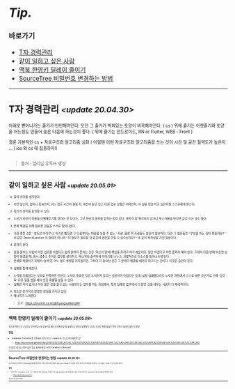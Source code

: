 # *Tip.*

### 바로가기

- [T자 경력관리](#경력관리)
- [같이 일하고 싶은 사람](#같이일)
- [맥북 한영키 딜레이 줄이기](#맥북한영키)
- [SourceTree 비밀번호 변경하는 방법](#소스트리비밀번호)

----

## <a name="경력관리"></a>T자 경력관리  *<small><update 20.04.30><small>*

아래로 뻗어나가는 줄기가 탄탄해야한다.
또한 그 줄기가 박혀있는 토양이 비옥해야한다. ( cs )
위에 줄기는 아랫줄기와 토양을 어느정도 만들어 놓은 다음에 하는것이 좋다. ( 위에 줄기는 안드로이드, RN or Flutter, WEB - Front )

결론
기본적인 cs + 자료구조와 알고리즘 심화 ( 이럴땐 어떤 자료구조와 알고리즘을 쓰는 것이 시간 및 공간 절약도가 높은지 … )
ios 와 cs 에 집중하자!!
<br><br>
>출처 : 엘리님 유투브 영상

----

## <a name="같이일"></a>같이 일하고 싶은 사람  *<small><update 20.05.01><small>*
   
1. 일의 의미를 생각한다.
- 어떤 일인지, 얼마나 중요한지, 어느 정도 시간이 걸릴 지, 자신이 맡고 있는 다른 업무 상황은 어떠한지, 이 일을 정말 하고 싶은지를 스스로에게 묻는다.

2. 자신의 생각을 표현할 수 있다.
- 누군가 자신의 마음을 이해해주기를 바라는 것 보다는, 그냥 자신의 생각을 말하는 것이 낫다. 생각이 잘 정리되지 않거나 쑥스러움을 탄다면 글로 쓰는 것도 좋다.

3. 문제 해결을 위해 필요한 것들을 스스로 찾아나선다.
- 가장 좋은 것은 ‘ 설득은 어려우나, 하기로 했다면 그 다음부터는 마음을 놓을 수 있는 ‘ 사람. 물론 이 사람들도 질문이 필요하다. 다만 그 질문들은 ‘ 무엇을 하는 것이 좋을까요? ‘ 와 같은 Open Question 의 형태가 아니라 ‘ 이 정보가 필요할 것 같은데 권한을 주실 수 있으신가요? ‘ 와 같이 목적성을 가진 질문이다.

4. 끝까지 한다.
- 일을 잘하는 사람이 어떤 업무를 하겠다고 쉽게 말하지 못하는 것은 ‘자신의 말’에 책임을 지려고 하기 때문이다. 일단 하겠다고 하면 끝까지 해야 한다. 그래야 다음 번에 비슷한 상황이 생겼을 때, 잠시 멈추고 주어진 업무를 생각하고, 매니저와 솔직하게 이야기를 나누고, 자발적으로 리소스를 찾아나서게 된다.
- 문제를 해결하기 위해서 ‘능력’은 어느 정도 영향을 미치겠지만, 그보다 더 중요한 것은 그 문제가 해결될 때까지 파고드는 것이다. 이것은 습관이 된다

5. 실패를 통해 배운다.
- 노력을 기울였다는 것으로 만족하면 안된다. 노력이 중요한 것은 노력하지 않고는 성공하기 어렵다는 것과, 설령 실패했더라도 노력한 과정에서 스스로 배운 무언가로 인해 ‘앞으로’ 다른 일을 했을 때의 성공 확률을 높일 수 있다.
- 실패한 적이 없거나 이미 많은 것을 알고 있는 사람보다는 업무를 하는 과정에서, 특히 실패한 업무에서 더 많은 것을 배우는 사람이 더 매력적이다.

6. 최소한 한가지의 분명한 장점을 가지고 있다.
7. 에너지가 느껴진다.   
>출처 : https://brunch.co.kr/@hyungsukkim/99

----

## <a name="맥북한영키"></a>맥북 한영키 딜레이 줄이기  *<small><update 20.05.08><small>*
평소에 맥북으로 코딩이나 문서작업시에 한영키를 빠르게 바꿔야할 때 딜레이가 길어서 불편함이 너무나 커지던 와중에 찾은 맥북 한영키 딜레이 줄이기 꿀팁!

### 방법

- karabiner-Elements 를 이용해서 거의 안쓰는 capsLock 기능을 제거해주면 끝!
   
>https://wooooooak.github.io/tip/2019/03/01/%EB%A7%A5_%ED%95%9C%EC%98%81%ED%82%A4_%EC%A0%84%ED%99%98_%EC%86%8D%EB%8F%84_%EA%B0%9C%EC%84%A0/

위 블로그를 참고하여 삶의 질을 높여보세요!
GOD Karabiner-Elements!
                                                                   
----

## <a name="소스트리비밀번호"></a>SourceTree 비밀번호 변경하는 방법  *<small><update 20.05.16><small>*
소스트리를 잘 이용하다가 Github 비밀번호를 변경하고 나서 비밀번호가 맞지않아 pull, push가 reject 되는 상황
그런데 소스트리에 비밀번호 변경하는 기능이 없다..? 당황.. 이런 기능조차 없다니..

### 방법

- 파인더에서 command + shift + G 로 경로 탐색 후 keychain 에 들어가서 login.keychain-db 파일을 열고 암호 카테고리에 있는 sourcetree github 암호를 변경해주면 끝!

>https://leo81.tistory.com/52

위 블로그를 참고하세요!

----
